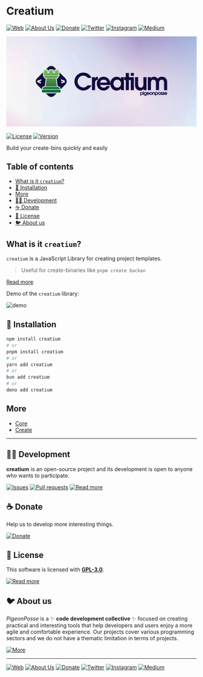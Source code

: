 # Creatium

[![Web](https://img.shields.io/badge/Web-grey?style=for-the-badge&logoColor=white)](https://pigeonposse.com)
[![About Us](https://img.shields.io/badge/About%20Us-grey?style=for-the-badge&logoColor=white)](https://pigeonposse.com?popup=about)
[![Donate](https://img.shields.io/badge/Donate-pink?style=for-the-badge&logoColor=white)](https://pigeonposse.com/?popup=donate)
[![Twitter](https://img.shields.io/badge/Twitter-black?style=for-the-badge&logoColor=white&logo=twitter)](https://twitter.com/pigeonposse_)
[![Instagram](https://img.shields.io/badge/Instagram-black?style=for-the-badge&logoColor=white&logo=instagram)](https://www.instagram.com/pigeon.posse/)
[![Medium](https://img.shields.io/badge/Medium-black?style=for-the-badge&logoColor=white&logo=medium)](https://medium.com/@pigeonposse)

[![BANNER](https://github.com/pigeonposse/creatium/blob/main/docs/public/banner.png?raw=true)](https://creatium.pigeonposse.com)

[![License](https://img.shields.io/github/license/pigeonposse/creatium?style=for-the-badge&color=green&logoColor=white)](/LICENSE)
[![Version](https://img.shields.io/npm/v/creatium?style=for-the-badge&color=blue&label=Version)](https://www.npmjs.com/package/creatium)

Build your create-bins quickly and easily

## Table of contents

- [What is it `creatium`?](#what-is-it-creatium)
- [🔑 Installation](#-installation)
- [More](#more)
- [👨‍💻 Development](#-development)
- [☕ Donate](#-donate)
- [📜 License](#-license)
- [🐦 About us](#-about-us)


## What is it `creatium`?

`creatium` is a JavaScript Library for creating project templates.

> Useful for create-binaries like `pnpm create backan`

[Read more](https://www.npmjs.com/package/creatium)

Demo of the `creatium` library:

![demo](https://github.com/pigeonposse/creatium/raw/main/docs/public/example.gif)



## 🔑 Installation

```bash 
npm install creatium
# or
pnpm install creatium
# or
yarn add creatium
# or
bun add creatium
# or
deno add creatium
```

## More

- [Core](https://creatium.pigeonposse.com/guide/core)
- [Create](https://creatium.pigeonposse.com/guide/create)


---

## 👨‍💻 Development

__creatium__ is an open-source project and its development is open to anyone who wants to participate.

[![Issues](https://img.shields.io/badge/Issues-grey?style=for-the-badge)](https://github.com/pigeonposse/creatium/issues)
[![Pull requests](https://img.shields.io/badge/Pulls-grey?style=for-the-badge)](https://github.com/pigeonposse/creatium/pulls)
[![Read more](https://img.shields.io/badge/Read%20more-grey?style=for-the-badge)](https://creatium.pigeonposse.com)

## ☕ Donate

Help us to develop more interesting things.

[![Donate](https://img.shields.io/badge/Donate-grey?style=for-the-badge)](https://pigeonposse.com/?popup=donate)

## 📜 License

This software is licensed with __[GPL-3.0](https://github.com/pigeonposse/creatium/blob/main/LICENSE)__.

[![Read more](https://img.shields.io/badge/Read-more-grey?style=for-the-badge)](https://github.com/pigeonposse/creatium/blob/main/LICENSE)

## 🐦 About us

*PigeonPosse* is a ✨ __code development collective__ ✨ focused on creating practical and interesting tools that help developers and users enjoy a more agile and comfortable experience. Our projects cover various programming sectors and we do not have a thematic limitation in terms of projects.

[![More](https://img.shields.io/badge/Read-more-grey?style=for-the-badge)](https://github.com/pigeonposse)

---

[![Web](https://img.shields.io/badge/Web-grey?style=for-the-badge&logoColor=white)](https://pigeonposse.com)
[![About Us](https://img.shields.io/badge/About%20Us-grey?style=for-the-badge&logoColor=white)](https://pigeonposse.com?popup=about)
[![Donate](https://img.shields.io/badge/Donate-pink?style=for-the-badge&logoColor=white)](https://pigeonposse.com/?popup=donate)
[![Twitter](https://img.shields.io/badge/Twitter-black?style=for-the-badge&logoColor=white&logo=twitter)](https://twitter.com/pigeonposse_)
[![Instagram](https://img.shields.io/badge/Instagram-black?style=for-the-badge&logoColor=white&logo=instagram)](https://www.instagram.com/pigeon.posse/)
[![Medium](https://img.shields.io/badge/Medium-black?style=for-the-badge&logoColor=white&logo=medium)](https://medium.com/@pigeonposse)

<!--

██████╗ ██╗ ██████╗ ███████╗ ██████╗ ███╗   ██╗██████╗  ██████╗ ███████╗███████╗███████╗
██╔══██╗██║██╔════╝ ██╔════╝██╔═══██╗████╗  ██║██╔══██╗██╔═══██╗██╔════╝██╔════╝██╔════╝
██████╔╝██║██║  ███╗█████╗  ██║   ██║██╔██╗ ██║██████╔╝██║   ██║███████╗███████╗█████╗  
██╔═══╝ ██║██║   ██║██╔══╝  ██║   ██║██║╚██╗██║██╔═══╝ ██║   ██║╚════██║╚════██║██╔══╝  
██║     ██║╚██████╔╝███████╗╚██████╔╝██║ ╚████║██║     ╚██████╔╝███████║███████║███████╗
╚═╝     ╚═╝ ╚═════╝ ╚══════╝ ╚═════╝ ╚═╝  ╚═══╝╚═╝      ╚═════╝ ╚══════╝╚══════╝╚══════╝
                                                                                        
                                                                                        
                                                                                        
█████╗█████╗█████╗█████╗█████╗█████╗█████╗                                              
╚════╝╚════╝╚════╝╚════╝╚════╝╚════╝╚════╝                                              
                                                                                        
                                                                                        
                                                                                        
 ██████╗██████╗ ███████╗ █████╗ ████████╗██╗██╗   ██╗███╗   ███╗                        
██╔════╝██╔══██╗██╔════╝██╔══██╗╚══██╔══╝██║██║   ██║████╗ ████║                        
██║     ██████╔╝█████╗  ███████║   ██║   ██║██║   ██║██╔████╔██║                        
██║     ██╔══██╗██╔══╝  ██╔══██║   ██║   ██║██║   ██║██║╚██╔╝██║                        
╚██████╗██║  ██║███████╗██║  ██║   ██║   ██║╚██████╔╝██║ ╚═╝ ██║                        
 ╚═════╝╚═╝  ╚═╝╚══════╝╚═╝  ╚═╝   ╚═╝   ╚═╝ ╚═════╝ ╚═╝     ╚═╝                        
                                                                                        
- Author: [Angelo](https://github.com/angelespejo)



-->

